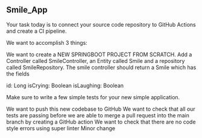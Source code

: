 ## Smile_App 

Your task today is to connect your source code repository to GitHub Actions and create a CI pipeline.

We want to accomplish 3 things:

We want to create a NEW SPRINGBOOT PROJECT FROM SCRATCH. Add a Controller called SmileController, an Entity called Smile and a repository called SmileRepository. The smile controller should return a Smile which has the fields

id: Long isCrying: Boolean isLaughing: Boolean

Make sure to write a few simple tests for your new simple application.

We want to push this new codebase to GitHub
We want to check that all our tests are passing before we are able to merge a pull request into the main branch by creating a GitHub action
We want to check that there are no code style errors using super linter
Minor change